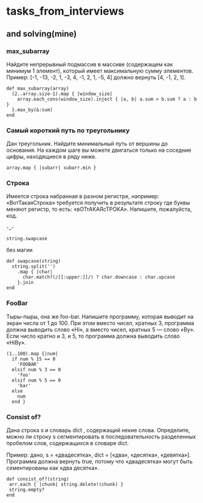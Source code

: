 # tasks_from_interviews

## and solving(mine)

### max_subarray

Найдите непрерывный подмассив в массиве (содержащем как минимум 1 элемент), который имеет максимальную сумму элементов.
Пример: [-1, -13, -2, 1, -3, 4, -1, 2, 1, -5, 4] должно вернуть [4, -1, 2, 1].

```
def max_subarray(array)
  (2..array.size-1).map { |window_size|
    array.each_cons(window_size).inject { |a, b| a.sum > b.sum ? a : b }
  }.max_by(&:sum)
end 
```

### Самый короткий путь по треугольнику

Дан треугольник. Найдите минимальный путь от вершины до основания. На каждом шаге вы можете двигаться только на соседние цифры, находящиеся в ряду ниже.

```
array.map { |subarr| subarr.min } 
```

### Строка

Имеется строка набранная в разном регистре, например: «ВотТакаяСтрока» требуется получить в результате строку где буквы меняют регистр, то есть: «вОТтАКАЯсТРОКА». Напишите, пожалуйста, код.

-_-
```
string.swapcase
```

без магии
```
def swapcase(string)
  string.split('')
    .map { |char| 
      char.match?(/[[:upper:]]/) ? char.downcase : char.upcase 
    }.join
end 
```

### FooBar

Тыры-пыры, она же foo-bar. Напишите программу, которая выводит на экран числа от 1 до 100. При этом вместо чисел, кратных 3, программа должна выводить слово «Hi», а вместо чисел, кратных 5 — слово «By». Если число кратно и 3, и 5, то программа должна выводить слово «HiBy».

```
(1..100).map {|num| 
  if num % 15 == 0
    'FOOBAR'
  elsif num % 3 == 0
    'foo'
  elsif num % 5 == 0 
    'bar'
  else 
    num
  end } 
``` 
### Consist of? 

Дана строка s и словарь dict , содержащий некие слова. Определите, можно ли строку s сегментировать в последовательность разделенных пробелом слов, содержащихся в словаре dict.

Пример: дано, s = «двадесятка», dict = [«два», «десятка», «девятка»]. Программа должна вернуть true, потому что «двадесятка» могут быть сементированы как «два десятка».

```
def consist_of?(string)
 arr.each { |chunk| string.delete!(chunk) }
 string.empty? 
end 
```
